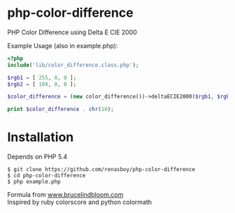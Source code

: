 php-color-difference
====================

PHP Color Difference using Delta E CIE 2000  

Example Usage (also in example.php):  

```php
<?php
include('lib/color_difference.class.php');

$rgb1 = [ 255, 0, 0 ];
$rgb2 = [ 100, 0, 0 ];

$color_difference = (new color_difference())->deltaECIE2000($rgb1, $rgb2);

print $color_difference . chr(10);
```

Installation
============

Depends on PHP 5.4  

```
$ git clone https://github.com/renasboy/php-color-difference
$ cd php-color-difference
$ php example.php
```

Formula from www.brucelindbloom.com<br/>
Inspired by ruby colorscore and python colormath<br/>

